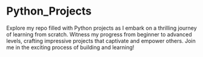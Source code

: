 # Python_Projects
 Explore my repo filled with Python projects as I embark on a thrilling journey of learning from scratch. Witness my progress from beginner to advanced levels, crafting impressive projects that captivate and empower others. Join me in the exciting process of building and learning!
